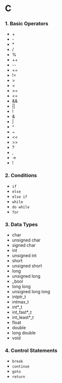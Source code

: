 # C

### 1. Basic Operators
  * \+
  * \-
  * \*
  * /
  * %
  * ++
  * --
  * ==
  * !=
  * \>
  * <
  * \>=
  * <=
  * &&
  * ||
  * !
  * &
  * |
  * ^
  * ~
  * <<
  * \>>
  * ?
  * ,
  * ->
  * !

### 2. Conditions
  * `if`
  * `else`
  * `else if`
  * `while`
  * `do while`
  * `for`

### 3. Data Types
  * char
  * unsigned char
  * signed char
  * int
  * unsigned int
  * short
  * unsigned short
  * long
  * unsigned long
  * _bool
  * long long
  * unsigned long long
  * intptr_t
  * intmax_t
  * int*_t
  * int_fast*_t
  * int_least*_t
  * float
  * double
  * long double
  * void

### 4. Control Statements
  * `break`
  * `continue`
  * `goto`
  * `return`